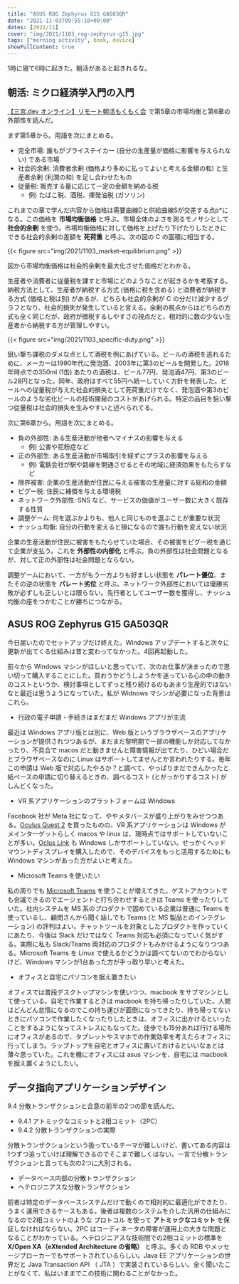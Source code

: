 ```yaml
---
title: "ASUS ROG Zephyrus G15 GA503QR"
date: "2021-11-03T09:55:10+09:00"
dates: [2021/11]
cover: "img/2021/1103_rog-zephyrus-g15.jpg"
tags: ["morning activity", book, device]
showFullContent: true
---
```


1時に寝て6時に起きた。朝活があると起きれるな。

## 朝活: ミクロ経済学入門の入門

[【三宮.dev オンライン】リモート朝活もくもく会](https://kobe-sannomiya-dev.connpass.com/event/229642/) で第5章の市場均衡と第6章の外部性を読んだ。

まず第5章から。用語を次にまとめる。

* 完全市場: 誰もがプライステイカー (自分の生産量が価格に影響を与えられない) である市場
* 社会的余剰: 消費者余剰 (価格より多めに払ってよいと考える金額の和) と生産者余剰 (利潤の和) を足し合わせたもの
* 従量税: 販売する量に応じて一定の金額を納める税
  * 例) たばこ税、酒税、揮発油税 (ガソリン)

これまでの章で学んだ内容から価格は需要曲線Dと供給曲線Sが交差する点p\*になる。この価格を **市場均衡価格** と呼ぶ。市場全体のよさを測るモノサシとして **社会的余剰** を使う。市場均衡価格に対して価格を上げたり下げたりしたときにできる社会的余剰の差額を **死荷重** と呼ぶ。次の図の C の面積に相当する。

{{< figure src="img/2021/1103_market-equilibrium.png" >}}

図から市場均衡価格は社会的余剰を最大化させた価格だとわかる。

生産者や消費者に従量税を課すと市場にどのようなことが起きるかを考察する。納税方法として、生産者が納税する方式 (価格に税を含める) と消費者が納税する方式 (価格と税は別) があるが、どちらも社会的余剰が C の分だけ減少するグラフとなり、社会的損失が発生していると言える。余剰の視点からはどちらの方式も全く同じだが、政府が徴税するしやすさの視点だと、相対的に数の少ない生産者から納税する方が管理しやすい。

{{< figure src="img/2021/1103_specific-duty.png" >}}

狙い撃ち課税のダメな点として酒税を例にあげている。ビールの酒税を逃れるために、メーカーは1990年代に発泡酒、2003年に第3のビールを開発した。2016年時点での350ml (1缶) あたりの酒税は、ビール77円、発泡酒47円、第3のビール28円となった。同年、政府はすべて55円へ統一していく方針を発表した。ビールへの従量税が与えた社会的損失として死荷重だけでなく、発泡酒や第3のビールのような劣化ビールの技術開発のコストがあげられる。特定の品目を狙い撃つ従量税は社会的損失を生みやすいと述べられてる。

次に第6章から。用語を次にまとめる。

* 負の外部性: ある生産活動が他者へマイナスの影響を与える
  * 例) 公害や花粉症など
* 正の外部生: ある生産活動が市場取引を経ずにプラスの影響を与える
  * 例) 電鉄会社が駅や路線を開通させるとその地域に経済効果をもたらすなど
* 限界被害: 企業の生産活動が住民に与える被害の生産量に対する総和の金額
* ピグー税: 住民に補償を与える環境税
* ネットワーク外部性: SNS など、サービスの価値がユーザー数に大きく既存する性質
* 調整ゲーム: 何を選ぶかよりも、他人と同じものを選ぶことが重要な状況
* ナッシュ均衡: 自分の行動を変えると損になるので誰も行動を変えない状況

企業の生産活動が住民に被害をもたらせていた場合、その被害をピグー税を通じて企業が支払う。これを **外部性の内部化** と呼ぶ。負の外部性は社会問題となるが、対して正の外部性は社会問題とならない。

調整ゲームにおいて、一方がもう一方よりも好ましい状態を **パレート優位**、またその逆の状態を **パレート劣位** と呼ぶ。ネットワーク外部性においては優勝劣敗が必ずしも正しいとは限らない。先行者としてユーザー数を獲得し、ナッシュ均衡の座をつかむことが勝ちにつながる。

## ASUS ROG Zephyrus G15 GA503QR

今日届いたのでセットアップだけ終えた。Windows アップデートすると次々に更新が出てくる仕組みは昔と変わってなかった。4回再起動した。

前々から Windows マシンがほしいと思っていて、次のお仕事が決まったので思い切って購入することにした。買おうかどうしようかを迷っている心の中の動きのコストというか、検討事項としてずっと残り続けるのもあまり生産的ではないなと最近は思うようになっていた。私が Widnows マシンが必要になった背景はこれら。

* 行政の電子申請・手続きはまだまだ Windows アプリが主流

最近は Windows アプリ版とは別に、Web 版というブラウザベースのアプリケーションが提供されつつあるが、まだまだ黎明期で一部の機能しか対応してなかったり、不具合で macos だと動きませんと障害情報が出てたり、ひどい場合だとブラウザベースなのに Linux はサポートしてませんとか言われたりする。毎年この申請は Web 版で対応したやろか？と調べて、やっぱりまだできんかったと紙ベースの申請に切り替えるときの、調べるコスト (とがっかりするコスト) がしんどくなった。

* VR 系アプリケーションのプラットフォームは Windows

Facebook 社が Meta 社になって、ややメタバースが盛り上がりをみせつつある。[Oculus Quest 2](https://www.oculus.com/quest-2/) を買ったものの、VR 系アプリケーションは Windows がメインターゲットらしく macos や linux は、現時点ではサポートしていないことが多い。[Oclus Link](https://www.oculus.com/accessories/oculus-link/) も Windows しかサポートしていない。せっかくヘッドマウントディスプレイを購入したので、そのデバイスをもっと活用するためにも Windows マシンがあった方がよいと考えた。

* Microsoft Teams を使いたい

私の周りでも [Microsoft Teams](https://www.microsoft.com/ja-jp/microsoft-teams/group-chat-software) を使うことが増えてきた。ゲストアカウントでも会議できるのでエージェントと打ち合わせするときは Teams を使ったりしていた。社内システムを MS 系のプロダクトで固めている企業は普通に Teams を使っているし、顧問さんから聞く話しでも Teams (と MS 製品とのインテグレーション) の評判はよい。チャットツールを対象としたプロダクトを作っていくにあたり、今後は Slack だけではなく Teams 対応も必須になっていく気がする。実際に私も Slack/Teams 両対応のプロダクトもみかけるようになりつつある。Microsoft Teams を Linux で使えるかどうかは調べてないのでわからないけど、Windows マシンが1台あった方が手っ取り早いと考えた。

* オフィスと自宅にパソコンを据え置きたい

オフィスでは普段デスクトップマシンを使いつつ、macbook をサブマシンとして使っている。自宅で作業するときは macbook を持ち帰ったりしていた。人間はどんどん怠惰になるのでこの持ち運びが面倒になってきたり、持ち帰ってないときにパソコンで作業したくなったりしたときは、オフィスに出かけるといったことをするようになってストレスにもなってた。徒歩でも15分あれば行ける場所にオフィスがあるので、タブレットやスマホでの作業効率を考えたらオフィスに行ってしまう。ラップトップを自宅とオフィスに置いておけるといいなぁとは薄々思っていた。これを機にオフィスには asus マシンを、自宅には macbook を据え置くようにしたい。

## データ指向アプリケーションデザイン

9.4 分散トランザクションと合意の前半の2つの節を読んだ。

* 9.4.1 アトミックなコミットと2相コミット（2PC）
* 9.4.2 分散トランザクションの実際

分散トランザクションという扱っているテーマが難しいけど、書いてある内容は1つずつ追っていけば理解できるのでそこまで難しくはない。一言で分散トランザクションと言っても次の2つに大別される。

* データベース内部の分散トランザクション
* ヘテロジニアスな分散トランザクション 

前者は特定のデータベースシステムだけで動くので相対的に最適化ができたり、うまく運用できるケースもある。後者は複数のシステムを介した汎用の仕組みになるので2相コミットのような プロトコル を使って **アトミックなコミット** を保証しなければならない。2PC はコーディネータの障害が運用上の大きな問題となることがわかっている。ヘテロジニアスな技術間での2相コミットの標準を **X/Open XA（eXtended Architecture の省略）** と呼ぶ。多くの RDB やメッセージブローカーでもサポートされているらしい。Java EE アプリケーションの世界だと Java Transaction API （ JTA ）で実装されているらしい。全く聞いたことがなくて、私はいままでこの技術に関わることがなかった。
